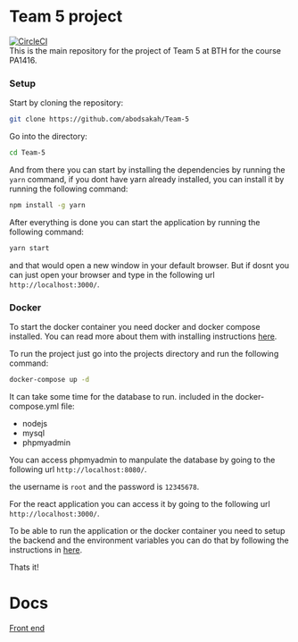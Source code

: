 # Team 5 project
[![CircleCI](https://circleci.com/gh/abodsakah/Tract/tree/main.svg?style=svg)](https://circleci.com/gh/abodsakah/Tract/tree/main)
<br>
This is the main repository for the project of Team 5 at BTH for the course PA1416.

### Setup

Start by cloning the repository:
```bash
git clone https://github.com/abodsakah/Team-5
```

Go into the directory:
```bash
cd Team-5
```

And from there you can start by installing the dependencies by running the `yarn` command, if you dont have yarn already installed, you can install it by running the following command:
```bash
npm install -g yarn
```

After everything is done you can start the application by running the following command:
```bash
yarn start
```

and that would open a new window in your default browser. But if dosnt you can just open your browser and type in the following url `http://localhost:3000/`.

### Docker
To start the docker container you need docker and docker compose installed. You can read more about them with installing instructions [here](https://docs.docker.com/compose/install/).

To run the project just go into the projects directory and run the following command:
```bash
docker-compose up -d
```

It can take some time for the database to run.
included in the docker-compose.yml file:
- nodejs
- mysql
- phpmyadmin

You can access phpmyadmin to manpulate the database by going to the following url `http://localhost:8080/`.

the username is `root` and the password is `12345678`.

For the react application you can access it by going to the following url `http://localhost:3000/`.

To be able to run the application or the docker container you need to setup the backend and the environment variables you can do that by following the instructions in [here](https://github.com/abodsakah/Tract/blob/main/Documentation/backend.md).

Thats it!

# Docs
[Front end](https://github.com/abodsakah/Team-5/blob/main/Documentation/frontend.md)
